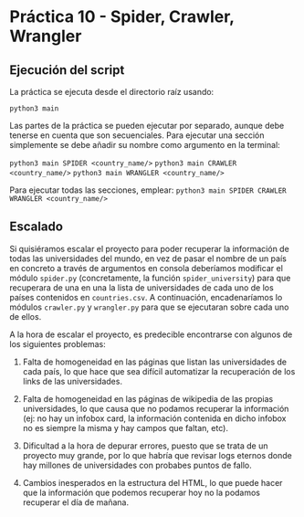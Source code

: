 # Práctica 10 - Spider, Crawler, Wrangler

## Ejecución del script

La práctica se ejecuta desde el directorio raíz usando:

`python3 main`

Las partes de la práctica se pueden ejecutar por separado,
aunque debe tenerse en cuenta que son secuenciales. Para ejecutar
una sección simplemente se debe añadir su nombre como argumento
en la terminal:

`python3 main SPIDER <country_name/>`
`python3 main CRAWLER <country_name/>`
`python3 main WRANGLER <country_name/>`

Para ejecutar todas las secciones, emplear:
`python3 main SPIDER CRAWLER WRANGLER <country_name/>`

## Escalado

Si quisiéramos escalar el proyecto para poder recuperar la información
de todas las universidades del mundo, en vez de pasar el nombre de un
país en concreto a través de argumentos en consola deberíamos modificar
el módulo `spider.py` (concretamente, la función `spider_university`) 
para que recuperara de una en una la lista de universidades de cada uno 
de los países contenidos en `countries.csv`. A continuación, encadenaríamos 
lo módulos `crawler.py` y `wrangler.py` para que se ejecutaran sobre 
cada uno de ellos. 

A la hora de escalar el proyecto, es predecible encontrarse con algunos de
los siguientes problemas:


1. Falta de homogeneidad en las páginas que listan las universidades de cada país,
lo que hace que sea difícil automatizar la recuperación de los links de las 
universidades.

2. Falta de homogeneidad en las páginas de wikipedia de las propias universidades, 
lo que causa que no podamos recuperar la información (ej: no hay un infobox card,
la información contenida en dicho infobox no es siempre la misma y hay campos que
faltan, etc).

3. Dificultad a la hora de depurar errores, puesto que se trata de un proyecto muy
grande, por lo que habría que revisar logs eternos donde hay millones de universidades
con probabes puntos de fallo.

4. Cambios inesperados en la estructura del HTML, lo que puede hacer que la información 
que podemos recuperar hoy no la podamos recuperar el día de mañana.

